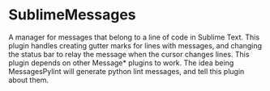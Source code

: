 SublimeMessages
===============

A manager for messages that belong to a line of code in Sublime Text. This plugin handles creating gutter marks for lines with messages, and changing the status bar to relay the message when the cursor changes lines. This plugin depends on other Message\* plugins to work. The idea being MessagesPylint will generate python lint messages, and tell this plugin about them. 
